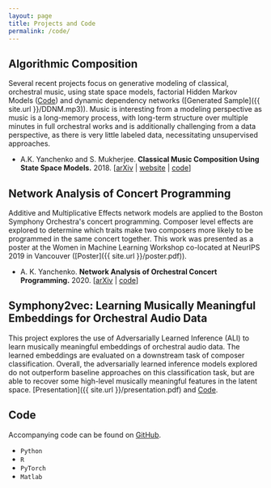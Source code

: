 ```yaml
---
layout: page
title: Projects and Code
permalink: /code/
---
```

## Algorithmic Composition
<!---
Several ongoing projects focus on generative modeling of classical, orchestral music. The successful modeling of orchestral classical music is an important challenge with applications to many disciplines.  Orchestral classical music is a complex, multivariate time series that is highly structured, both temporally (in terms of melody) and vertically (in terms of harmony).  There are complex dependencies between different instruments, and thus there is a high level of structure both within the part of a single instrument and between instruments.  Music is a long-memory process, with long-term structure over multiple minutes in full orchestral works.  Additionally, the modeling of music is challenging from a data perspective, as there is very little labeled data and it is expensive to obtain, necessitating unsupervised approaches.  Audio data, in particular, while of high interest, is challenging to annotate and label in its raw form. However, music theory provides a source of *ground truth* to assess and validate results.
-->

Several recent projects focus on generative modeling of classical, orchestral music, using state space models, factorial Hidden Markov Models ([Code](https://github.com/aky4wn/Sta863_FHMM)) and dynamic dependency networks  ([Generated Sample]({{ site.url }}/DDNM.mp3)).  Music is interesting from a modeling perspective as music is a long-memory process, with long-term structure over multiple minutes in full orchestral works and is additionally challenging from a data perspective, as there is very little labeled data, necessitating unsupervised approaches.

- A.K. Yanchenko and S. Mukherjee. **Classical Music Composition Using State Space Models.** 2018.  [[arXiv](https://arxiv.org/abs/1708.03822) \| [website](https://aky4wn.github.io/Classical-Music-Composition-Using-State-Space-Models/) \| [code](https://github.com/aky4wn/Classical-Music-Composition-Using-State-Space-Models)]


## Network Analysis of Concert Programming
Additive and Multiplicative Effects network models are applied to the Boston Symphony Orchestra's concert programming. Composer level effects are explored to determine which traits make two composers more likely to be programmed in the same concert together. This work was presented as a poster at the Women in Machine Learning Workshop co-located at NeurIPS 2019 in Vancouver ([Poster]({{ site.url }}/poster.pdf)). 

- A. K. Yanchenko. **Network Analysis of Orchestral Concert Programming.** 2020. [[arXiv](https://arxiv.org/abs/2009.07887)  \| [code](https://github.com/aky4wn/Network-Programming)]


## Symphony2vec: Learning Musically Meaningful Embeddings for Orchestral Audio Data
This project explores the use of Adversarially Learned Inference (ALI) to learn musically meaningful embeddings of orchestral audio data. The learned embeddings are evaluated on a downstream task of composer classification. Overall, the adversarially learned inference models explored do not outperform baseline approaches on this classification task, but are able to recover some high-level musically meaningful features in the latent space.  [Presentation]({{ site.url }}/presentation.pdf) and [Code](https://github.com/aky4wn/Symphony2vec). 

## Code 
Accompanying code can be found on [GitHub](https://github.com/aky4wn/).
- ``Python``
- ``R``
- ``PyTorch``
- ``Matlab``


<!---
## Music Composition - Independent Study
This project extends some of the previous HMM work for music composition as an independent study by Yuheng (Karl) Ma, as a visiting student at Duke.  I helped mentor this independent study and Karl's code and final report can be found on [GitHub](https://github.com/aky4wn/Music_Composition-Independent_Study). Code written in ``Python``.


## Music Generation with Factorial Hidden Markov Models
This project explores the use of Factorial Hidden Markov Models (FHMMs) to compose classical piano music.  Three different inference algorithms are implemented and compared. The generated pieces tend to be more "original" than pieces generated with basic hidden Markov models, however, the generated pieces still lack  long-term structure.  [Code](https://github.com/aky4wn/Sta863_FHMM), [Report]({{ site.url }}/Yanchenko_FHMM_Report.pdf), [Generated Sample 1]({{ site.url }}/pachelbel_FHMM-GAM.mp3) and [Generated Sample 2]({{ site.url }}/pachelbel_FHMM-SVI.mp3). Code written in ``Python``.

## Variational Inference Tutorial
This tutorial provides an introduction to some important topics in variational inference.  Variational inference is a way to perform posterior inference via optimization, rather than sampling.  The Expectation-Maximization (EM) algorithm is also covered in this tutorial.  The main working example for this tutorial is the Gaussian Mixture Model.  The EM algorithm, variational inference and Markov Chain Monte Carlo methods are all applied to learn the parameters in the Gaussian mixture model.  Inference procedures for each method are derived and discussed. Finally, Latent Dirichlet Allocation is presented as a slightly more advanced example of variational inference.  This tutorial can be found on [GitHub](https://github.com/aky4wn/Tutorials/tree/master/Variational_Inference). Code written in ``Python``.

## NCAA Basketball Tournament Prediction
Various machine learning models are used to try to predict the outcome of the NCAA Men's basketball tournament.  Five different models are implemented and compared, using previous tournament results and current season statistics on each team. In 2019, the majority vote of the ensemble of models implemented correctly predicted 80% of the tournament games.  Code written in ``Python``.

## Polyphonic Music Generation with Dynamic Dependency Network Models 
Dynamic Dependency Network Models (DDNMs) are used to model a four part piano piece, which each voice modeled distinctly.  The DDNM models are succesful at capturing some of the harmony and dependencies between the voices. [Report]({{ site.url }}/Yanchenko_aky5_Sta642_Report.pdf) and [Generated Sample]({{ site.url }}/DDNM.mp3). Code written in ``Python``.

## Latent Dirichlet Allocation
Latent Dirichlet Allocation is implemented from scratch in Python. The implementation is analyzed and applied to movie review data as an example ([Code](https://github.com/aky4wn/663FinalProject)). Code written in ``Python``.

## R Coding Projects
Various R programming projects, including predicting US airline delays ([Code](https://github.com/aky4wn/Predictive-Modeling---Airline-Delays)), comparing NYC boroughs ([Code](https://github.com/aky4wn/NYC-Boroughs-Modeling)), building a simple Shiny application ([Code](https://github.com/aky4wn/Shiny-Bayesian-Analysis)), exploring grpahs in R ([Code](https://github.com/aky4wn/Graphs-in-R)) and using web scraping methods to analyze the locations of restaurants and hotels ([Code](https://github.com/aky4wn/Web-Scraping)). Code written in ``R``.
-->


